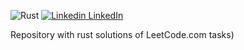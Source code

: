 ![Rust](https://github.com/artem-ibragimov/leetcode_rust/workflows/Rust/badge.svg)
[![Linkedin](https://i.stack.imgur.com/gVE0j.png) LinkedIn](https://www.linkedin.com/in/artem--ibragimov/)

Repository with rust solutions of LeetCode.com tasks)